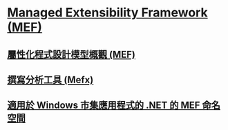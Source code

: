 # [Managed Extensibility Framework (MEF)](index.md)
## [屬性化程式設計模型概觀 (MEF)](attributed-programming-model-overview-mef.md)
## [撰寫分析工具 (Mefx)](composition-analysis-tool-mefx.md)
## [適用於 Windows 市集應用程式的 .NET 的 MEF 命名空間](mef-for-net-for-windows-store-apps.md)
